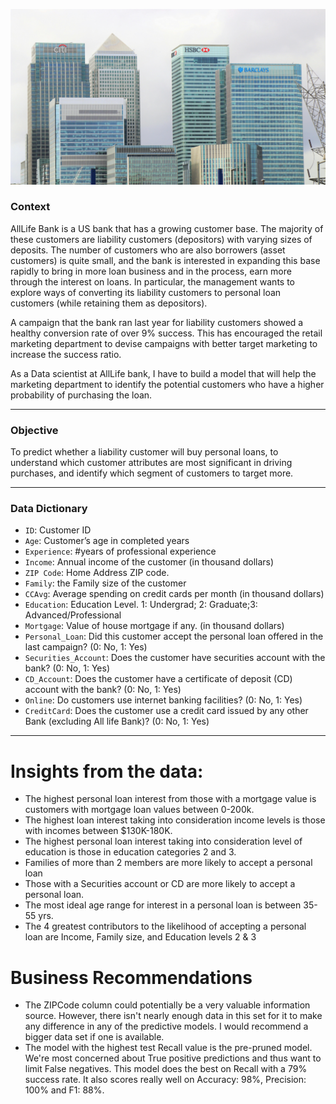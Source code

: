 ![bank image](bank-image.jpg)

### Context

AllLife Bank is a US bank that has a growing customer base. The majority of these customers are liability customers (depositors) with varying sizes of deposits. The number of customers who are also borrowers (asset customers) is quite small, and the bank is interested in expanding this base rapidly to bring in more loan business and in the process, earn more through the interest on loans. In particular, the management wants to explore ways of converting its liability customers to personal loan customers (while retaining them as depositors).

A campaign that the bank ran last year for liability customers showed a healthy conversion rate of over 9% success. This has encouraged the retail marketing department to devise campaigns with better target marketing to increase the success ratio.

As a Data scientist at AllLife bank, I have to build a model that will help the marketing department to identify the potential customers who have a higher probability of purchasing the loan.

---

### Objective

To predict whether a liability customer will buy personal loans, to understand which customer attributes are most significant in driving purchases, and identify which segment of customers to target more.

---

### Data Dictionary
* `ID`: Customer ID
* `Age`: Customer’s age in completed years
* `Experience`: #years of professional experience
* `Income`: Annual income of the customer (in thousand dollars)
* `ZIP Code`: Home Address ZIP code.
* `Family`: the Family size of the customer
* `CCAvg`: Average spending on credit cards per month (in thousand dollars)
* `Education`: Education Level. 1: Undergrad; 2: Graduate;3: Advanced/Professional
* `Mortgage`: Value of house mortgage if any. (in thousand dollars)
* `Personal_Loan`: Did this customer accept the personal loan offered in the last campaign? (0: No, 1: Yes)
* `Securities_Account`: Does the customer have securities account with the bank? (0: No, 1: Yes)
* `CD_Account`: Does the customer have a certificate of deposit (CD) account with the bank? (0: No, 1: Yes)
* `Online`: Do customers use internet banking facilities? (0: No, 1: Yes)
* `CreditCard`: Does the customer use a credit card issued by any other Bank (excluding All life Bank)? (0: No, 1: Yes)

---

# Insights from the data:
* The highest personal loan interest from those with a mortgage value is customers with mortgage loan values between 0-200k.
* The highest loan interest taking into consideration income levels is those with incomes between $130K-180K.
* The highest personal loan interest taking into consideration level of education is those in education categories 2 and 3.
* Families of more than 2 members are more likely to accept a personal loan
* Those with a Securities account or CD are more likely to accept a personal loan.
* The most ideal age range for interest in a personal loan is between 35-55 yrs.
* The 4 greatest contributors to the likelihood of accepting a personal loan are Income, Family size, and Education levels 2 & 3

# Business Recommendations
* The ZIPCode column could potentially be a very valuable information source. However, there isn't nearly enough data in this set for it to make any difference in any of the predictive models. I would recommend a bigger data set if one is available.
* The model with the highest test Recall value is the pre-pruned model. We're most concerned about True positive predictions and thus want to limit False negatives. This model does the best on Recall with a 79% success rate. It also scores really well on Accuracy: 98%, Precision: 100% and F1: 88%.